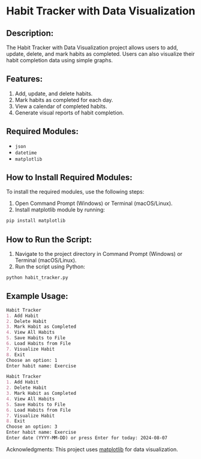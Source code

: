 # Habit Tracker with Data Visualization

## Description:
The Habit Tracker with Data Visualization project allows users to add, update, delete, and mark habits as completed. Users can also visualize their habit completion data using simple graphs.

## Features:
1. Add, update, and delete habits.
2. Mark habits as completed for each day.
3. View a calendar of completed habits.
4. Generate visual reports of habit completion.

## Required Modules:
- `json`
- `datetime`
- `matplotlib`

## How to Install Required Modules:
To install the required modules, use the following steps:

1. Open Command Prompt (Windows) or Terminal (macOS/Linux).
2. Install matplotlib module by running:
```sh
pip install matplotlib
```
## How to Run the Script:
1. Navigate to the project directory in Command Prompt (Windows) or Terminal (macOS/Linux).
2. Run the script using Python:
```sh
python habit_tracker.py
```
## Example Usage:
```markdown
Habit Tracker
1. Add Habit
2. Delete Habit
3. Mark Habit as Completed
4. View All Habits
5. Save Habits to File
6. Load Habits from File
7. Visualize Habit
8. Exit
Choose an option: 1
Enter habit name: Exercise

Habit Tracker
1. Add Habit
2. Delete Habit
3. Mark Habit as Completed
4. View All Habits
5. Save Habits to File
6. Load Habits from File
7. Visualize Habit
8. Exit
Choose an option: 3
Enter habit name: Exercise
Enter date (YYYY-MM-DD) or press Enter for today: 2024-08-07
```
Acknowledgments:
This project uses [matplotlib](https://matplotlib.org/) for data visualization.